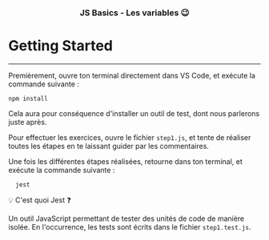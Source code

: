 <h3 align="center">JS Basics - Les variables 😉</h3>

# Getting Started

---

Premièrement, ouvre ton terminal directement dans VS Code, et exécute la commande suivante :

```
npm install
```

Cela aura pour conséquence d'installer un outil de test, dont nous parlerons juste après.

Pour effectuer les exercices, ouvre le fichier `step1.js`, et tente de réaliser toutes les étapes en te laissant guider par les commentaires.

Une fois les différentes étapes réalisées, retourne dans ton terminal, et exécute la commande suivante :

```
  jest
```

💡 C'est quoi Jest ❓

Un outil JavaScript permettant de tester des unités de code de manière isolée. En l'occurrence, les tests sont écrits dans le fichier `step1.test.js`.
